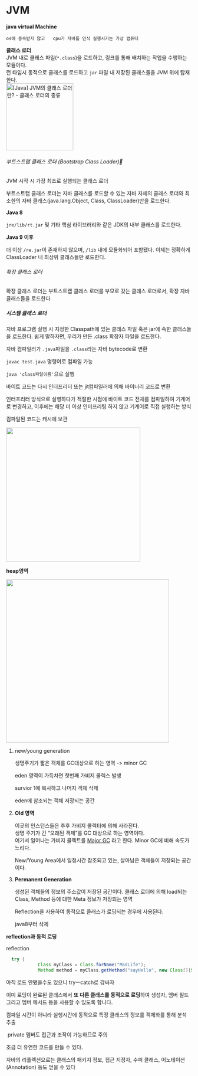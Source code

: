 # JVM

**java virtual Machine**

`os에 종속받지 않고   cpu가 자바를 인식 실행시키는 가상 컴퓨터`

**클래스 로더**  
JVM 내로 클래스 파일(`*.class`)을 로드하고, 링크를 통해 배치하는 작업을 수행하는 모듈이다.  
런 타임시 동적으로 클래스를 로드하고 `jar` 파일 내 저장된 클래스들을 JVM 위에 탑재한다.  
<img src="https://blog.kakaocdn.net/dn/AbVQB/btrsH92x5AR/jFLGOD4KiwPEiBUW81RDx1/img.png" title="" alt="[Java] JVM의 클래스 로더란? - 클래스 로더의 종류" width="182">

###### 부트스트랩 클래스 로더 (Bootstrap Class Loader)

JVM 시작 시 가장 최초로 실행되는 클래스 로더

 부트스트랩 클래스 로더는 자바 클래스를 로드할 수 있는 자바 자체의 클래스 로더와 최소한의 자바 클래스(java.lang.Object, Class, ClassLoader)만을 로드한다.

**Java 8**

`jre/lib/rt.jar` 및 기타 핵심 라이브러리와 같은 JDK의 내부 클래스를 로드한다.

**Java 9 이후**

더 이상 `/re.jar`이 존재하지 않으며, `/lib` 내에 모듈화되어 포함됐다. 이제는 정확하게 ClassLoader 내 최상위 클래스들만 로드한다.

###### 확장 클래스 로더

확장 클래스 로더는 부트스트랩 클래스 로더를 부모로 갖는 클래스 로더로서, 확장 자바 클래스들을 로드한다

##### 시스템 클래스 로더

자바 프로그램 실행 시 지정한 Classpath에 있는 클래스 파일 혹은 jar에 속한 클래스들을 로드한다. 쉽게 말하자면, 우리가 만든 .class 확장자 파일을 로드한다.

자바 컴파일러가  `.java`파일을 `.class`라는 자바 bytecode로 변환

`javac test.java` 명령어로 컴파일 가능

`java 'class파일이름'`으로 실행

바이트 코드는 다시  인터프리터 또는 jit컴파일러에 의해 바이너리 코드로 변환

인터프리터 방식으로 실행하다가 적절한 시점에 바이트 코드 전체를 컴파일하여 기계어로 변경하고, 이후에는 해당 더 이상 인터프리팅 하지 않고 기계어로 직접 실행하는 방식

컴파일된 코드는 캐시에 보관

<img src="https://blog.kakaocdn.net/dn/cEjHLD/btq4YtqCAGY/rrVrI45UWSH2LqslkP8Wg0/img.png" title="" alt="" width="364">

**heap영역**

<img src="https://blog.kakaocdn.net/dn/mxiE4/btq4Y5pwyCR/3nO3XIf20wUUTrzMKvn5yk/img.png" title="" alt="" width="442">

1. new/young generation
   
   생명주기가 짧은 객체를 GC대상으로 하는 영역 -> minor GC
   
   eden 영역이 가득차면 첫번째 가비지 콜렉스 발생
   
   survior 1에 복사하고 나머지 객체 삭제
   
   eden에 참조되는 객체 저장되는 공간

2. **Old 영역**
   
   이곳의 인스턴스들은 추후 가비지 콜렉터에 의해 사라진다.  
   생명 주기가 긴 “오래된 객체”를 GC 대상으로 하는 영역이다.  
   여기서 일어나는 가비지 콜렉트를 <u>Major GC</u> 라고 한다. Minor GC에 비해 속도가 느리다.
   
   New/Young Area에서 일정시간 참조되고 있는, 살아남은 객체들이 저장되는 공간이다.

3. **Permanent Generation**
   
   생성된 객체들의 정보의 주소값이 저장된 공간이다. 클래스 로더에 의해 load되는 Class, Method 등에 대한 Meta 정보가 저장되는 영역
   
   Reflection을 사용하여 동적으로 클래스가 로딩되는 경우에 사용된다.
   
   java8부터 삭제

**reflection과 동적 로딩**

reflection

```java
  try {
            Class myClass = Class.forName("MadLife");
            Method method = myClass.getMethod("sayHello", new Class[]{String.class});
```

아직 로드 안됐을수도 있으니 tryㅡcatch로 감싸자

이미 로딩이 완료된 클래스에서 **또 다른 클래스를 동적으로 로딩**하여 생성자, 멤버 필드 그리고 멤버 메서드 등을 사용할 수 있도록 합니다.

컴파일 시간이 아니라 실행시간에 동적으로 특정 클래스의 정보를 객체화를 통해 분석 추출

 private 멤버도 접근과 조작이 가능하므로 주의

조금 더 유연한 코드를 만들 수 있다.

자바의 리플렉션으로는 클래스의 패키지 정보, 접근 지정자, 수퍼 클래스, 어노테이션(Annotation) 등도 얻을 수 있다
